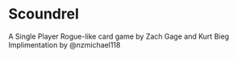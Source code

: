 # Scoundrel
A Single Player Rogue-like card game by Zach Gage and Kurt Bieg
Implimentation by @nzmichael118
